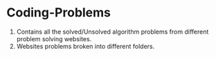 # Coding-Problems

1. Contains all the solved/Unsolved algorithm problems from different problem solving websites.
2. Websites problems broken into different folders.
